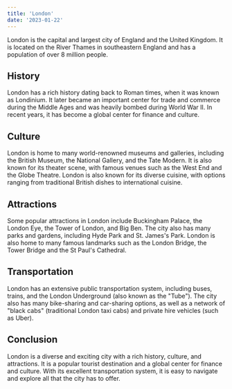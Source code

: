 ```yaml
---
title: 'London'
date: '2023-01-22'
---
```


London is the capital and largest city of England and the United Kingdom. It is located on the River Thames in southeastern England and has a population of over 8 million people.
## History

London has a rich history dating back to Roman times, when it was known as Londinium. It later became an important center for trade and commerce during the Middle Ages and was heavily bombed during World War II. In recent years, it has become a global center for finance and culture.
## Culture

London is home to many world-renowned museums and galleries, including the British Museum, the National Gallery, and the Tate Modern. It is also known for its theater scene, with famous venues such as the West End and the Globe Theatre. London is also known for its diverse cuisine, with options ranging from traditional British dishes to international cuisine.
## Attractions

Some popular attractions in London include Buckingham Palace, the London Eye, the Tower of London, and Big Ben. The city also has many parks and gardens, including Hyde Park and St. James's Park. London is also home to many famous landmarks such as the London Bridge, the Tower Bridge and the St Paul's Cathedral.
## Transportation

London has an extensive public transportation system, including buses, trains, and the London Underground (also known as the "Tube"). The city also has many bike-sharing and car-sharing options, as well as a network of "black cabs" (traditional London taxi cabs) and private hire vehicles (such as Uber).
## Conclusion

London is a diverse and exciting city with a rich history, culture, and attractions. It is a popular tourist destination and a global center for finance and culture. With its excellent transportation system, it is easy to navigate and explore all that the city has to offer.
